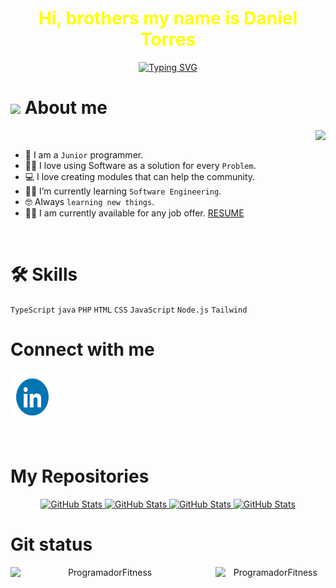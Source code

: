 <h1 align="center" style="color: #FFFF00">Hi, brothers my name is Daniel Torres</h1>

<p align="center">
<a href="https://git.io/typing-svg"><img src="https://readme-typing-svg.herokuapp.com?font=Libre+Barcode+39+Text&size=40&pause=1000&color=1D86A4&center=true&vCenter=true&multiline=true&random=false&width=700&height=200&lines=Systems+engineer+in+training!;Information+systems+technologist!" alt="Typing SVG"  /></a>
</p>
<h1>
   <img src = "https://github.com/7oSkaaa/7oSkaaa/blob/main/Images/about_me.gif?raw=true" width = 50px></picture> About me
</h1>

<picture ><img src="https://github.com/ProgramadorFitness/ProgramadorFitness/blob/main/Img/LebronJ.gif"  align="right"></img></picture>
<br>
- :school: I am a `Junior` programmer.
- :technologist: I love using Software as a solution for every `Problem`.
- :computer: I love creating modules that can  help the community.
- :student: I’m currently learning `Software Engineering`.
- :nerd_face: Always `learning new things`.
- 🧑‍💼 I am currently available for any job offer. [RESUME](https://github.com/ProgramadorFitness/ProgramadorFitness/blob/main/img/HDV-2024-07-31.pdf)
<br>

<h1> 🛠️ Skills</h1>

`TypeScript` `java` `PHP` `HTML` `CSS` `JavaScript` `Node.js` `Tailwind`

<h1>Connect with me</h1>
<p><a href="https://www.linkedin.com/in/danieltorres98/" target="blank"><img align="center" src="https://github.com/ProgramadorFitness/ProgramadorFitness/blob/main/Img/Linkedin.gif"  height="80" width="70" /></a>
</p>

<br>
<div>
<h1>My Repositories</h1>
   <p align="center">
   <a href="https://github.com/ProgramadorFitness/ProgramadorFitness">
   <img src="https://github-readme-stats.vercel.app/api/pin/?username=ProgramadorFitness&repo=ProgramadorFitness&theme=tokyonight" alt="GitHub Stats" />  
   </a>
    <a href="https://github.com/ProgramadorFitness/proyect_2024">
   <img src="https://github-readme-stats.vercel.app/api/pin/?username=ProgramadorFitness&repo=proyect_2024&theme=tokyonight" alt="GitHub Stats" />  
   </a>
      <a href="https://programadorfitness.github.io/calculator/">
   <img src="https://github-readme-stats.vercel.app/api/pin/?username=ProgramadorFitness&repo=calculator&theme=tokyonight" alt="GitHub Stats" />  
   </a>
      <a href="https://programadorfitness.github.io/table-ts/">
   <img src="https://github-readme-stats.vercel.app/api/pin/?username=ProgramadorFitness&repo=table-ts&theme=tokyonight" alt="GitHub Stats" />  
   </a>
   </p>
</div>

<h1>Git status</h1>
<p align="center" >
<img align="left" src="https://github-readme-stats.vercel.app/api?username=ProgramadorFitness&include_all_commits=true&count_private=true&show_icons=true&line_height=20&title_color=7A7ADB&icon_color=2234AE&text_color=D3D3D3&bg_color=0,000000,130F40" alt="ProgramadorFitness" width="60%" ">
<img align="right" src="https://github-readme-stats.vercel.app/api/top-langs/?username=ProgramadorFitness&layout=compact&include_all_commits=true&count_private=true&show_icons=true&line_height=20&title_color=7A7ADB&icon_color=2234AE&text_color=D3D3D3&bg_color=0,000000,130F40" alt="ProgramadorFitness" width="35%" >
</p>



